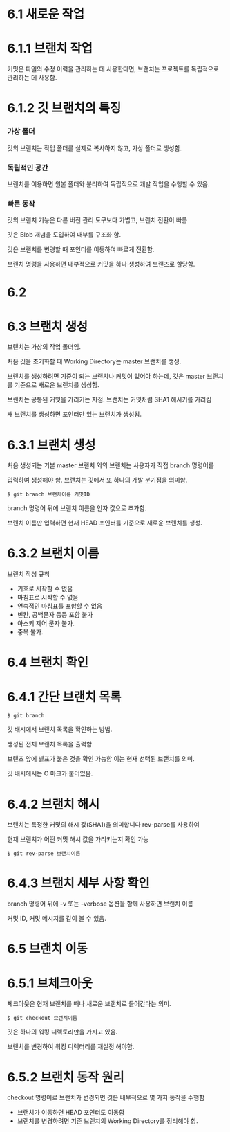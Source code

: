 # 6.1 새로운 작업

# 6.1.1 브랜치 작업

커밋은 파일의 수정 이력을 관리하는 데 사용한다면, 브랜치는 프로젝트를 독립적으로 관리하는 데 사용함.

# 6.1.2 깃 브랜치의 특징

### 가상 폴더

깃의 브랜치는 작업 폴더를 실제로 복사하지 않고, 가상 폴더로 생성함.

### 독립적인 공간

브랜치를 이용하면 원본 폴더와 분리하여 독립적으로 개발 작업을 수행할 수 있음.

### 빠른 동작

깃의 브랜치 기능은 다른 버전 관리 도구보다 가볍고, 브랜치 전환이 빠름

깃은 Blob 개념을 도입하여 내부를 구조화 함.

깃은 브랜치를 변경할 때 포인터를 이동하여 빠르게 전환함.

브랜치 명령을 사용하면 내부적으로 커밋을 하나 생성하여 브랜츠로 할당함.

# 6.2

# 6.3 브랜치 생성

브랜치는 가상의 작업 폴더임.

처음 깃을 초기화할 때 Working Directory는 master 브랜치를 생성.

브랜치를 생성하려면 기준이 되는 브랜치나 커밋이 있어야 하는데, 깃은 master 브랜치를 기준으로 새로운 브랜치를 생성함.

브랜치는 공통된 커밋을 가리키는 지점. 브랜치는 커밋처럼 SHA1 해시키를 가리킴

새 브랜치를 생성하면 포인터만 있는 브랜치가 생성됨.

# 6.3.1 브랜치 생성

처음 생성되는 기본 master 브랜치 외의 브랜치는 사용자가 직접 branch 명령어를

입력하여 생성해야 함. 브랜치는 깃에서 또 하나의 개발 분기점을 의미함.

```
$ git branch 브랜치이름 커밋ID
```

branch 명령어 뒤에 브랜치 이름을 인자 값으로 추가함.

브랜치 이름만 입력하면 현재 HEAD 포인터를 기준으로 새로운 브랜치를 생성.

# 6.3.2 브랜치 이름

브랜치 작성 규칙
- 기호로 시작할 수 없음
- 마침표로 시작할 수 없음
- 연속적인 마침표를 포함할 수 없음
- 빈칸, 공백문자 등등 포함 불가
- 아스키 제어 문자 불가.
- 중복 불가.

# 6.4 브랜치 확인

# 6.4.1 간단 브랜치 목록

```
$ git branch
```

깃 배시에서 브랜치 목록을 확인하는 방법.

생성된 전체 브랜치 목록을 출력함 

브랜츠 앞에 별표가 붙은 것을 확인 가능함 이는 현재 선택된 브랜치를 의미.

깃 배시에서는 O 마크가 붙어있음.

# 6.4.2 브랜치 해시

브랜치는 특정한 커밋의 해시 값(SHA1)을 의미합니다 rev-parse를 사용하여

현재 브랜치가 어떤 커밋 해시 값을 가리키는지 확인 가능

```
$ git rev-parse 브랜치이름
```

# 6.4.3 브랜치 세부 사항 확인

branch 명령어 뒤에 -v 또는 -verbose 옵션을 함께 사용하면 브랜치 이름

커밋 ID, 커밋 메시지를 같이 볼 수 있음.

# 6.5 브랜치 이동

# 6.5.1 브체크아웃

체크아웃은 현재 브랜치를 떠나 새로운 브랜치로 들어간다는 의미.

```
$ git checkout 브랜치이름
```

깃은 하나의 워킹 디렉토리만을 가지고 있음.

브랜치를 변경하여 워킹 디렉터리를 재설정 해야함.

# 6.5.2 브랜치 동작 원리

checkout 명령어로 브랜치가 변경되면 깃은 내부적으로 몇 가지 동작을 수행함
- 브랜치가 이동하면 HEAD 포인터도 이동함
- 브랜치를 변경하려면 기존 브랜치의 Working Directory를 정리해야 함.
